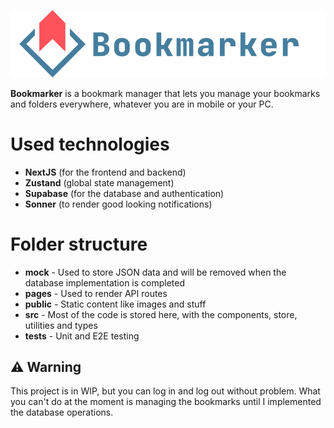 <p style="text-align: center;">

![Bookmarker Logo](https://raw.githubusercontent.com/SantosAlarcon/bookmarker/86ea9cf8e397bcc1872a304b2144de7fdb014259/public/BookmarkerLogo.svg)

**Bookmarker** is a bookmark manager that lets you manage your bookmarks and folders everywhere, whatever you are in mobile or your PC.
</p>

# Used technologies
* **NextJS** (for the frontend and backend)
* **Zustand** (global state management)
* **Supabase** (for the database and authentication)
* **Sonner** (to render good looking notifications)

# Folder structure
* **mock** - Used to store JSON data and will be removed when the database implementation is completed
* **pages** - Used to render API routes
* **public** - Static content like images and stuff
* **src** - Most of the code is stored here, with the components, store, utilities and types
* **tests** - Unit and E2E testing

## ️⚠️ Warning
This project is in WIP, but you can log in and log out without problem. What you can't do at the moment is managing the bookmarks until I implemented the database operations.